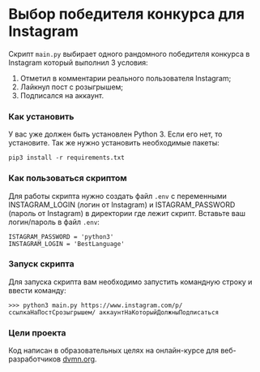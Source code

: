# Выбор победителя конкурса для Instagram

Скрипт ```main.py``` выбирает одного рандомного победителя конкурса в Instagram который выполнил 3 условия:
1. Отметил в комментарии реального пользователя Instagram;
2. Лайкнул пост с розыгрышем;
3. Подписался на аккаунт.

### Как установить

У вас уже должен быть установлен Python 3. Если его нет, то установите.
Так же нужно установить необходимые пакеты:
```
pip3 install -r requirements.txt
```

### Как пользоваться скриптом

Для работы скрипта нужно создать файл ```.env``` с переменными INSTAGRAM_LOGIN (логин от Instagram) и ISTAGRAM_PASSWORD (пароль от Instagram) 
в директории где лежит скрипт. Вставьте ваш логин/пароль в файл ```.env```:
```
ISTAGRAM_PASSWORD = 'python3'
INSTAGRAM_LOGIN = 'BestLanguage'
```

### Запуск скрипта
Для запуска скрипта вам необходимо запустить командную строку и ввести команду:
```
>>> python3 main.py https://www.instagram.com/p/ссылкаНаПостСрозыгрышем/ аккаунтНаКоторыйДолжныПодписаться 
```

### Цели проекта

Код написан в образовательных целях на онлайн-курсе для веб-разработчиков [dvmn.org](https://dvmn.org/).

